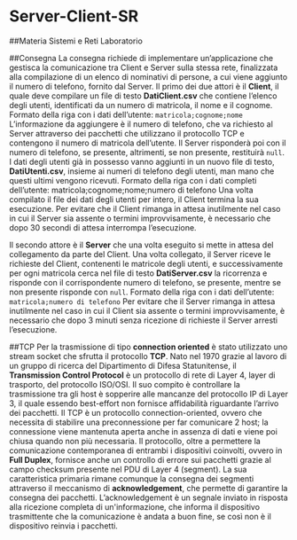 # Server-Client-SR

##Materia
Sistemi e Reti Laboratorio

##Consegna
La consegna richiede di implementare un’applicazione che gestisca la comunicazione tra Client e Server sulla stessa
rete, finalizzata alla compilazione di un elenco di nominativi di persone, a cui viene aggiunto il numero di telefono,
fornito dal Server.
Il primo dei due attori è il **Client**, il quale deve compilare un file di testo **DatiClient.csv** che contiene
l’elenco degli
utenti, identificati da un numero di matricola, il nome e il cognome.
Formato della riga con i dati dell’utente: ``matricola;cognome;nome``
L’informazione da aggiungere è il numero di telefono, che va richiesto al Server attraverso dei pacchetti che utilizzano
il protocollo TCP e contengono il numero di matricola dell’utente.
Il Server risponderà poi con il numero di telefono, se presente, altrimenti, se non presente, restituirà ``null``.
I dati degli utenti già in possesso vanno aggiunti in un nuovo file di testo, **DatiUtenti.csv**, insieme ai numeri di
telefono degli utenti, man mano che questi ultimi vengono ricevuti.
Formato della riga con i dati completi dell’utente: matricola;cognome;nome;numero di telefono
Una volta compilato il file dei dati degli utenti per intero, il Client termina la sua esecuzione.
Per evitare che il Client rimanga in attesa inutilmente nel caso in cui il Server sia assente o termini improvvisamente,
è necessario che dopo 30 secondi di attesa interrompa l’esecuzione.

Il secondo attore è il **Server** che una volta eseguito si mette in attesa del collegamento da parte del Client.
Una volta collegato, il Server riceve le richieste del Client, contenenti le matricole degli utenti, e successivamente
per ogni matricola cerca nel file di testo **DatiServer.csv** la ricorrenza e risponde con il corrispondente numero di
telefono, se presente, mentre se non presente risponde con ``null``.
Formato della riga con i dati dell’utente: ``matricola;numero di telefono``
Per evitare che il Server rimanga in attesa inutilmente nel caso in cui il Client sia assente o termini improvvisamente,
è necessario che dopo 3 minuti senza ricezione di richieste il Server arresti l’esecuzione.

##TCP
Per la trasmissione di tipo **connection oriented** è stato utilizzato uno stream socket che sfrutta il protocollo 
**TCP**.
Nato nel 1970 grazie al lavoro di un gruppo di ricerca del Dipartimento di Difesa Statunitense, il **Transmission
Control
Protocol** è un protocollo di rete di Layer 4, layer di trasporto, del protocollo ISO/OSI.
Il suo compito è controllare la trasmissione tra gli host è sopperire alle mancanze del protocollo IP di Layer 3, il
quale essendo best-effort non fornisce affidabilità riguardante l’arrivo dei pacchetti.
Il TCP è un protocollo connection-oriented, ovvero che necessita di stabilire una preconnessione per far comunicare 2
host;
la connessione viene mantenuta aperta anche in assenza di dati e viene poi chiusa quando non più necessaria.
Il protocollo, oltre a permettere la comunicazione contemporanea di entrambi i dispositivi coinvolti, ovvero in **Full
Duplex**, fornisce anche un controllo di errore sui pacchetti grazie al campo checksum presente nel PDU di Layer 4
(segment).
La sua caratteristica primaria rimane comunque la consegna dei segmenti attraverso il meccanismo di **acknowledgement**, che
permette di garantire la consegna dei pacchetti.
L’acknowledgement è un segnale inviato in risposta alla ricezione completa di un'informazione, che informa il
dispositivo trasmittente che la comunicazione è andata a buon fine, se così non è il dispositivo reinvia i pacchetti.